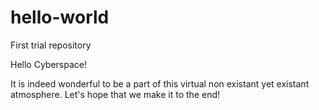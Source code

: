 # hello-world
First trial repository

Hello Cyberspace!

It is indeed wonderful to be a part of this virtual non existant yet existant atmosphere. Let's hope that we make it to the end!
